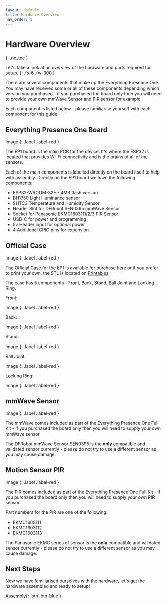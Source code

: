 ```yaml
---
layout: default
title: Hardware Overview
nav_order: 2
---
```


# Hardware Overview

{: .no_toc }

Let's take a look at an overview of the hardware and parts required for setup.
{: .fs-6 .fw-300 }

There are several components that make up the Everything Presence One. You may have received some or all of these components depending which version you purchased - if you purchased the board only then you will need to provide your own mmWave Sensor and PIR sensor for example.

Each component is listed below - please familiarise yourself with each component for this guide.

## Everything Presence One Board

Image
{: .label .label-red }

The EP1 board is the main PCB for the device. It's where the ESP32 is located that provides Wi-Fi connectivity and is the brains of all of the sensors.

Each of the main components is labelled directly on the board itself to help with assembly. Directly on the EP1 board we have the following components:
* ESP32-WROOM-32E - 4MB flash version
* BH1750 Light Illuminance sensor
* SHTC3 Temperature and Humidity Sensor
* Header Slot for DFRobot SEN0395 mmWave Sensor
* Socket for Panasonic EKMC1603111/2/3 PIR Sensor
* USB-C for power and programming
* 5v Header input for optional power
* 4 Additional GPIO pins for expansion

## Official Case

Image
{: .label .label-red }

The Official Case for the EP1 is available for purchase [here](https://shop.everythingsmart.io/products/everything-presence-one-official-case) or if you prefer to print your own, the STL is located on [Printables](https://www.printables.com/model/302846-Everything%20Presence%20One%20-%20Official%20Case)

The case has 5 components - Front, Back, Stand, Ball Joint and Locking Ring.

Front:

Image
{: .label .label-red }

Back:

Image
{: .label .label-red }

Stand:

Image
{: .label .label-red }

Ball Joint:

Image
{: .label .label-red }

Locking Ring:

Image
{: .label .label-red }

## mmWave Sensor

Image
{: .label .label-red }

The mmWave comes included as part of the Everything Presence One Full Kit - if you purchased the board only then you will need to supply your own mmWave sensor.

The DFRobot mmWave Sensor SEN0395 is the **only** compatible and validated sensor currently - please do not try to use a different sensor as you may cause damage.

## Motion Sensor PIR

Image
{: .label .label-red }

The PIR comes included as part of the Everything Presence One Full Kit - if you purchased the board only then you will need to supply your own PIR sensor.

Part numbers for the PIR are one of the following:

* EKMC1603111
* EKMC1603112
* EKMC1603113

The Panasonic EKMC series of sensor is the **only** compatible and validated sensor currently - please do not try to use a different sensor as you may cause damage.

## Next Steps

Now we have familiarised ourselves with the hardware, let's get the hardware assembled and ready to setup!

[Assembly](http://everythingsmarthome.github.io/everything-presence-one/assembly.html){: .btn .btn-blue }

<script>
const toggleDarkMode = document.querySelector('.js-toggle-dark-mode');

jtd.addEvent(toggleDarkMode, 'click', function(){
  if (jtd.getTheme() === 'dark') {
    jtd.setTheme('light');
    toggleDarkMode.textContent = 'Preview dark color scheme';
  } else {
    jtd.setTheme('dark');
    toggleDarkMode.textContent = 'Return to the light side';
  }
});
</script>
